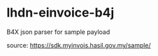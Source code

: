 # lhdn-einvoice-b4j
B4X json parser for sample payload

source: https://sdk.myinvois.hasil.gov.my/sample/
